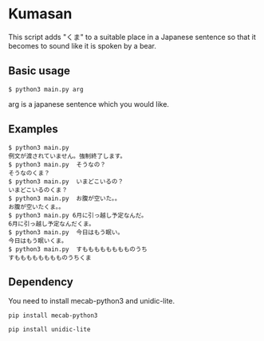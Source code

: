 # Kumasan
This script adds "くま" to a suitable place in a Japanese sentence so that it becomes to sound like it is spoken by a bear.

## Basic usage
`$ python3 main.py arg`

arg is a japanese sentence which you would like.

## Examples

```
$ python3 main.py 
例文が渡されていません。強制終了します。
$ python3 main.py  そうなの？
そうなのくま？
$ python3 main.py  いまどこいるの？
いまどこいるのくま？
$ python3 main.py  お腹が空いた。。
お腹が空いたくま。。
$ python3 main.py 6月に引っ越し予定なんだ。
6月に引っ越し予定なんだくま。
$ python3 main.py  今日はもう眠い。
今日はもう眠いくま。
$ python3 main.py  すもももももももものうち
すもももももももものうちくま
```
## Dependency
You need to install mecab-python3 and  unidic-lite.

```pip install mecab-python3```

```pip install unidic-lite```
